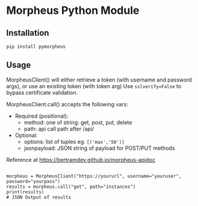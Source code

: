 # Morpheus Python Module

## Installation

`pip install pymorpheus`

## Usage

MorpheusClient() will either retrieve a token (with username and password args), or use an existing token (with token arg)
Use `sslverify=False` to bypass certificate validation.

MorpheusClient.call() accepts the following vars:
- Required (positional):
  - method: one of string: get, post, put, delete
  - path: api call path after /api/
- Optional:
  - options: list of tuples eg. `[('max','50')]`
  - jsonpayload: JSON string of payload for POST/PUT methods

Reference at https://bertramdev.github.io/morpheus-apidoc

```from pymorpheus import MorpheusClient

morpheus = MorpheusClient("https://yoururl", username="youruser", password="yourpass")
results = morpheus.call("get", path="instances")
print(results)
# JSON Output of results
```